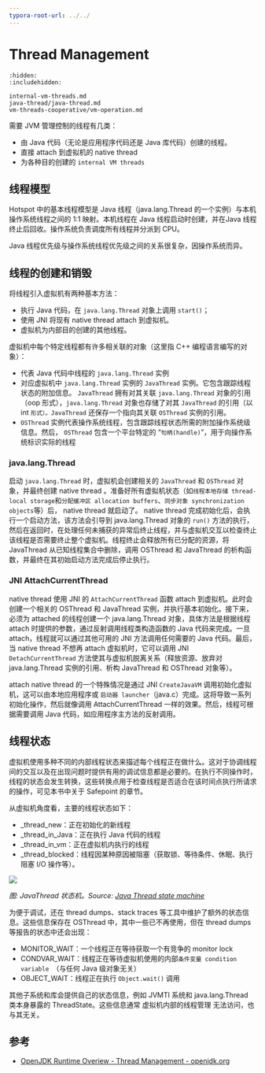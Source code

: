 ```yaml
---
typora-root-url: ../../
---
```


# Thread Management

```{toctree}
:hidden:
:includehidden:

internal-vm-threads.md
java-thread/java-thread.md
vm-threads-cooperative/vm-operation.md
```


需要 JVM 管理控制的线程有几类：
- 由 Java 代码（无论是应用程序代码还是 Java 库代码）创建的线程。
- 直接 attach 到虚拟机的 native thread
- 为各种目的创建的 `internal VM threads`



## 线程模型
Hotspot 中的基本线程模型是 Java 线程（java.lang.Thread 的一个实例）与本机操作系统线程之间的 1:1 映射。本机线程在 Java 线程启动时创建，并在Java 线程终止后回收。操作系统负责调度所有线程并分派到 CPU。

Java 线程优先级与操作系统线程优先级之间的关系很复杂，因操作系统而异。



## 线程的创建和销毁

将线程引入虚拟机有两种基本方法：
- 执行 Java 代码，在 `java.lang.Thread` 对象上调用 `start()`；
- 使用 JNI 将现有 native thread  attach 到虚拟机。
- 虚拟机为内部目的创建的其他线程。



虚拟机中每个特定线程都有许多相关联的对象（这里指 C++ 编程语言编写的对象）：

- 代表 Java 代码中线程的 `java.lang.Thread` 实例
- 对应虚拟机中 `java.lang.Thread` 实例的 `JavaThread` 实例。它包含跟踪线程状态的附加信息。 `JavaThread` 拥有对其关联 `java.lang.Thread` 对象的引用（oop 形式），`java.lang.Thread` 对象也存储了对其 `JavaThread` 的引用（以 int `形式）。JavaThread` 还保存一个指向其关联 `OSThread` 实例的引用。
- `OSThread` 实例代表操作系统线程，包含跟踪线程状态所需的附加操作系统级信息。然后， `OSThread` 包含一个平台特定的 “`句柄(handle)`”，用于向操作系统标识实际的线程



### java.lang.Thread

启动 `java.lang.Thread` 时，虚拟机会创建相关的 `JavaThread` 和 `OSThread` 对象，并最终创建 native thread 。准备好所有虚拟机状态（如`线程本地存储 thread-local storage`和`分配缓冲区 allocation buffers`、`同步对象 synchronization objects`等）后， native thread 就启动了。 native thread 完成初始化后，会执行一个启动方法，该方法会引导到 java.lang.Thread 对象的 `run()` 方法的执行，然后在返回时，在处理任何未捕获的异常后终止线程，并与虚拟机交互以检查终止该线程是否需要终止整个虚拟机。线程终止会释放所有已分配的资源，将 JavaThread 从已知线程集合中删除，调用 OSThread 和 JavaThread 的析构函数，并最终在其初始启动方法完成后停止执行。



### JNI AttachCurrentThread

 native thread 使用 JNI 的 `AttachCurrentThread` 函数 attach 到虚拟机。此时会创建一个相关的 OSThread 和 JavaThread 实例，并执行基本初始化。接下来，必须为 attached 的线程创建一个 java.lang.Thread 对象，具体方法是根据线程 attach 时提供的参数，通过反射调用线程类构造函数的 Java 代码来完成。一旦 attach，线程就可以通过其他可用的 JNI 方法调用任何需要的 Java 代码。最后，当 native thread 不想再 attach 虚拟机时，它可以调用 JNI `DetachCurrentThread` 方法使其与虚拟机脱离关系（释放资源、放弃对 java.lang.Thread 实例的引用、析构 JavaThread 和 OSThread 对象等）。

attach native thread 的一个特殊情况是通过 JNI `CreateJavaVM` 调用初始化虚拟机，这可以由本地应用程序或 `启动器 launcher`（java.c）完成。这将导致一系列初始化操作，然后就像调用 AttachCurrentThread 一样的效果。然后，线程可根据需要调用 Java 代码，如应用程序主方法的反射调用。



## 线程状态

虚拟机使用多种不同的内部线程状态来描述每个线程正在做什么。这对于协调线程间的交互以及在出现问题时提供有用的调试信息都是必要的。在执行不同操作时，线程的状态会发生转换，这些转换点用于检查线程是否适合在该时间点执行所请求的操作，可见本书中关于 Safepoint 的章节。

从虚拟机角度看，主要的线程状态如下：

- _thread_new：正在初始化的新线程
- _thread_in_Java：正在执行 Java 代码的线程
- _thread_in_vm：正在虚拟机内执行的线程
- _thread_blocked：线程因某种原因被阻塞（获取锁、等待条件、休眠、执行阻塞 I/O 操作等）。



![](/exec-engine/safepoint/safepoint.assets/java-thread-state-machine.png)

*图: JavaThread 状态机。Source: [Java Thread state machine](https://youtu.be/JkbWPPNc4SI?si=c5YYAKHYBPROZAZ_&t=576)*



为便于调试，还在 thread dumps、stack traces 等工具中维护了额外的状态信息。这些信息保存在 OSThread 中，其中一些已不再使用，但在 thread dumps 等报告的状态中还会出现：

- MONITOR_WAIT：一个线程正在等待获取一个有竞争的 monitor lock
- CONDVAR_WAIT：线程正在等待虚拟机使用的内部`条件变量 condition variable `（与任何 Java 级对象无关）
- OBJECT_WAIT：线程正在执行 `Object.wait()` 调用



其他子系统和库会提供自己的状态信息，例如 JVMTI 系统和 java.lang.Thread 类本身暴露的 ThreadState。这些信息通常 虚拟机内部的线程管理 无法访问，也与其无关。









































## 参考
- [OpenJDK Runtime Overiew - Thread Management - openjdk.org](https://openjdk.org/groups/hotspot/docs/RuntimeOverview.html#Thread%20Management|outline:~:text=objectmonitor%22%20structure.%5B8%5D-,Thread%20Management,-Thread%20management%20covers)

